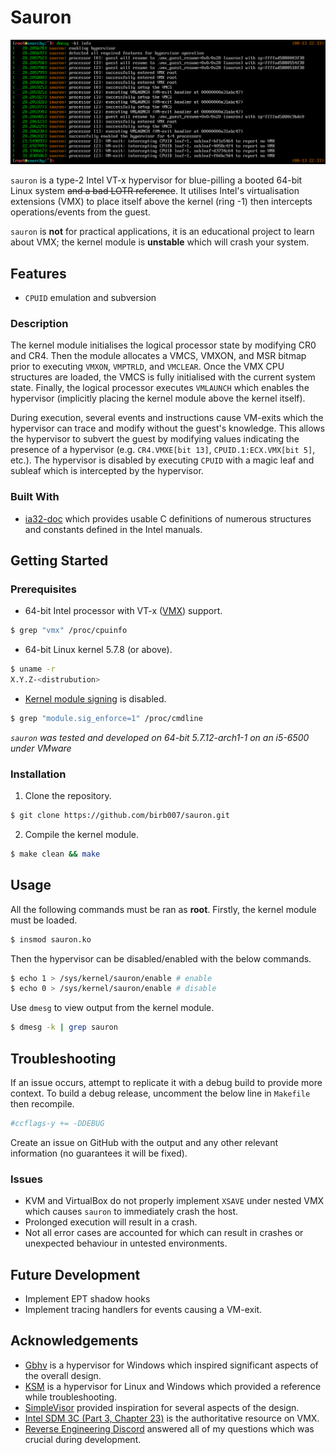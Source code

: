 # Sauron

![CPUID hooking](assets/demo.png)

`sauron` is a type-2 Intel VT-x hypervisor for blue-pilling a booted 64-bit Linux system ~~and a bad LOTR reference~~. It utilises Intel's virtualisation extensions (VMX) to place itself above the kernel (ring -1) then intercepts operations/events from the guest.

`sauron` is **not** for practical applications, it is an educational project to learn about VMX; the kernel module is **unstable** which will crash your system.

## Features
* `CPUID` emulation and subversion

### Description
The kernel module initialises the logical processor state by modifying CR0 and CR4. Then the module allocates a VMCS, VMXON, and MSR bitmap prior to executing `VMXON`, `VMPTRLD`, and `VMCLEAR`. Once the VMX CPU structures are loaded, the VMCS is fully initialised with the current system state. Finally, the logical processor executes `VMLAUNCH` which enables the hypervisor (implicitly placing the kernel module above the kernel itself).

During execution, several events and instructions cause VM-exits which the hypervisor can trace and modify without the guest's knowledge. This allows the hypervisor to subvert the guest by modifying values indicating the presence of a hypervisor (e.g. `CR4.VMXE[bit 13]`, `CPUID.1:ECX.VMX[bit 5]`, etc.). The hypervisor is disabled by executing `CPUID` with a magic leaf and subleaf which is intercepted by the hypervisor.

### Built With
* [ia32-doc](https://github.com/wbenny/ia32-doc) which provides usable C definitions of numerous structures and constants defined in the Intel manuals.

## Getting Started

### Prerequisites

* 64-bit Intel processor with VT-x ([VMX](https://www.intel.com/content/www/us/en/support/articles/000005486/processors.html)) support.
```sh
$ grep "vmx" /proc/cpuinfo
```
* 64-bit Linux kernel 5.7.8 (or above).
```sh
$ uname -r
X.Y.Z-<distrubution>
```
* [Kernel module signing](https://wiki.archlinux.org/index.php/Signed_kernel_modules) is disabled.
```sh
$ grep "module.sig_enforce=1" /proc/cmdline
```

_`sauron` was tested and developed on 64-bit 5.7.12-arch1-1 on an i5-6500 under VMware_

### Installation

1. Clone the repository.
```sh
$ git clone https://github.com/birb007/sauron.git
```
2. Compile the kernel module.
```sh
$ make clean && make
```

## Usage
All the following commands must be ran as **root**. Firstly, the kernel module must be loaded.
```sh
$ insmod sauron.ko
```
Then the hypervisor can be disabled/enabled with the below commands.
```sh
$ echo 1 > /sys/kernel/sauron/enable # enable
$ echo 0 > /sys/kernel/sauron/enable # disable
```
Use `dmesg` to view output from the kernel module.
```sh
$ dmesg -k | grep sauron
```

## Troubleshooting
If an issue occurs, attempt to replicate it with a debug build to provide more context. To build a debug release, uncomment the below line in `Makefile` then recompile.
```Makefile
#ccflags-y += -DDEBUG
```
Create an issue on GitHub with the output and any other relevant information (no guarantees it will be fixed).

### Issues
* KVM and VirtualBox do not properly implement `XSAVE` under nested VMX which causes `sauron` to immediately crash the host.
* Prolonged execution will result in a crash.
* Not all error cases are accounted for which can result in crashes or unexpected behaviour in untested environments.

## Future Development
* Implement EPT shadow hooks
* Implement tracing handlers for events causing a VM-exit.

## Acknowledgements
* [Gbhv](https://github.com/Gbps/gbhv) is a hypervisor for Windows which inspired significant aspects of the overall design.
* [KSM](https://github.com/asamy/ksm) is a hypervisor for Linux and Windows which provided a reference while troubleshooting.
* [SimpleVisor](https://github.com/ionescu007/SimpleVisor) provided inspiration for several aspects of the design.
* [Intel SDM 3C (Part 3, Chapter 23)](https://software.intel.com/content/www/us/en/develop/download/intel-64-and-ia-32-architectures-sdm-combined-volumes-3a-3b-3c-and-3d-system-programming-guide.html) is the authoritative resource on VMX.
* [Reverse Engineering Discord](https://discord.gg/jbvKkM) answered all of my questions which was crucial during development.
